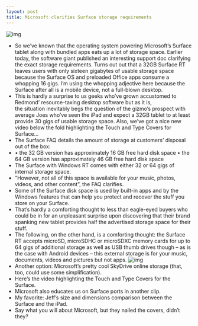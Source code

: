 ```yaml
---
layout: post
title: Microsoft clarifies Surface storage requirements
---
```

![img](http://media.idownloadblog.com/wp-content/uploads/2012/11/Surface-buyer.jpg)
* So we’ve known that the operating system powering Microsoft’s Surface tablet along with bundled apps eats up a lot of storage space. Earlier today, the software giant published an interesting support doc clarifying the exact storage requirements. Turns out out that a 32GB Surface RT leaves users with only sixteen gigabytes of usable storage space because the Surface OS and preloaded Office apps consume a whopping 16 gigs. I’m using the whopping adjective here because the Surface after all is a mobile device, not a full-blown desktop.
* This is hardly a surprise to us geeks who’ve grown accustomed to Redmond’ resource-taxing desktop software but as it is, the situation inevitably begs the question of the gizmo’s prospect with average Joes who’ve seen the iPad and expect a 32GB tablet to at least provide 30 gigs of usable storage space. Also, we’ve got a nice new video below the fold highlighting the Touch and Type Covers for Surface…
* The Surface FAQ details the amount of storage at customers’ disposal out of the box:
* • the 32 GB version has approximately 16 GB free hard disk space • the 64 GB version has approximately 46 GB free hard disk space
* The Surface with Windows RT comes with either 32 or 64 gigs of internal storage space.
* “However, not all of this space is available for your music, photos, videos, and other content”, the FAQ clarifies.
* Some of the Surface disk space is used by built-in apps and by the Windows features that can help you protect and recover the stuff you store on your Surface.
* That’s hardly a comforting thought to less than eagle-eyed buyers who could be in for an unpleasant surprise upon discovering that their brand spanking new tablet provides half the advertised storage space for their stuff.
* The following, on the other hand, is a comforting thought: the Surface RT accepts microSD, microSDHC or microSDXC memory cards for up to 64 gigs of additional storage as well as USB thumb drives though – as is the case with Android devices – this external storage is for your music, documents, videos and pictures but not apps.
![img](http://media.idownloadblog.com/wp-content/uploads/2012/11/Surface-RT-storage-options.jpg)
* Another option: Microsoft’s pretty cool SkyDrive online storage (that, too, could use some simplification).
* Here’s the video highlighting the Touch and Type Covers for the Surface.
* Microsoft also educates us on Surface ports in another clip.
* My favorite: Jeff’s size and dimensions comparison between the Surface and the iPad.
* Say what you will about Microsoft, but they nailed the covers, didn’t they?

